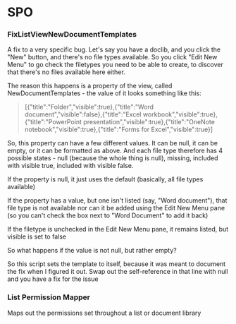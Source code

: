 # SPO #

### FixListViewNewDocumentTemplates ##
A fix to a very specific bug. Let's say you have a doclib, and you click the "New" button, and there's no file types available. So you click "Edit New Menu" to go check the filetypes you need to be able to create, to discover that there's no files available here either.

The reason this happens is a property of the view, called NewDocumentTemplates - the value of it looks something like this:
>[{"title":"Folder","visible":true},{"title":"Word document","visible":false},{"title":"Excel workbook","visible":true},{"title":"PowerPoint presentation","visible":true},{"title":"OneNote notebook","visible":true},{"title":"Forms for Excel","visible":true}]
    
So, this property can have a few different values. It can be null, it can be empty, or it can be formatted as above. And each file type therefore has 4 possible states - null (because the whole thing is null), missing, included with visible true, included with visible false.

If the property is null, it just uses the default (basically, all file types available)

If the property has a value, but one isn't listed (say, "Word document"), that file type is not available nor can it be added using the Edit New Menu pane (so you can't check the box next to "Word Document" to add it back)

If the filetype is unchecked in the Edit New Menu pane, it remains listed, but visible is set to false

So what happens if the value is not null, but rather empty?

So this script sets the template to itself, because it was meant to document the fix when I figured it out. Swap out the self-reference in that line with null and you have a fix for the issue

### List Permission Mapper ##
Maps out the permissions set throughout a list or document library
